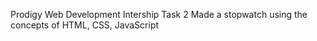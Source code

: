 Prodigy Web Development Intership Task 2 Made a stopwatch using the concepts of HTML, CSS, JavaScript
